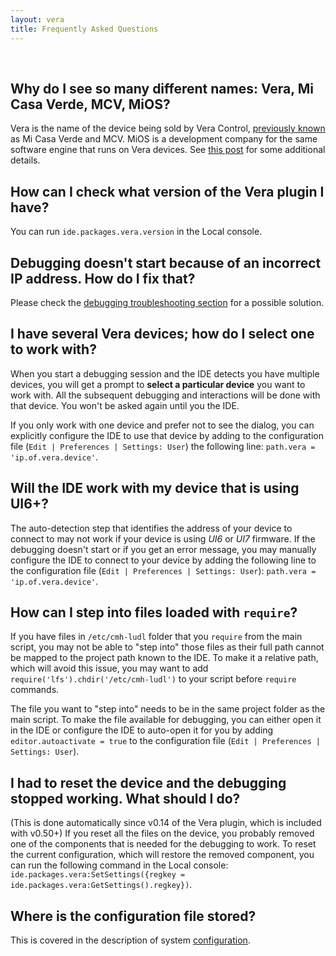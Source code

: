 ```yaml
---
layout: vera
title: Frequently Asked Questions
---
```


<ul id='toc'>&nbsp;</ul>

## Why do I see so many different names: Vera, Mi Casa Verde, MCV, MiOS?

Vera is the name of the device being sold by Vera Control,
[previously known](http://getvera.com/news-posts/mi-casa-verde-is-now-vera-control-ltd/) as Mi Casa Verde and MCV.
MiOS is a development company for the same software engine that runs on Vera devices.
See [this post](http://forum.micasaverde.com/index.php/topic,3132.msg13469.html#msg13469) for some additional details.

## How can I check what version of the Vera plugin I have?

You can run `ide.packages.vera.version` in the Local console.

## Debugging doesn't start because of an incorrect IP address. How do I fix that?

Please check the [debugging troubleshooting section](vera-debugging.html#troubleshooting) for a possible solution.

## I have several Vera devices; how do I select one to work with?

When you start a debugging session and the IDE detects you have multiple devices, you will get a prompt to **select a particular device** you want to work with.
All the subsequent debugging and interactions will be done with that device.
You won't be asked again until you the IDE.

If you only work with one device and prefer not to see the dialog,
you can explicitly configure the IDE to use that device
by adding to the configuration file (`Edit | Preferences | Settings: User`) the following line:
`path.vera = 'ip.of.vera.device'`.

## Will the IDE work with my device that is using UI6+?

The auto-detection step that identifies the address of your device to connect to may not work if your device is using *UI6* or *UI7* firmware.
If the debugging doesn't start or if you get an error message, you may manually configure the IDE to connect to your device
by adding the following line to the configuration file (`Edit | Preferences | Settings: User`):
`path.vera = 'ip.of.vera.device'`.

## How can I step into files loaded with `require`?

If you have files in `/etc/cmh-ludl` folder that you `require` from the main script, you may not be able to "step into" those files as their full path cannot be mapped to the project path known to the IDE.
To make it a relative path, which will avoid this issue, you may want to add `require('lfs').chdir('/etc/cmh-ludl')` to your script before `require` commands.

The file you want to "step into" needs to be in the same project folder as the main script.
To make the file available for debugging, you can either open it in the IDE or configure the IDE to auto-open it for you by adding `editor.autoactivate = true` to the configuration file (`Edit | Preferences | Settings: User`).

## I had to reset the device and the debugging stopped working. What should I do?

(This is done automatically since v0.14 of the Vera plugin, which is included with v0.50+)
If you reset all the files on the device, you probably removed one of the components that is needed for the debugging to work.
To reset the current configuration, which will restore the removed component, you can run the following command in the Local console:
`ide.packages.vera:SetSettings({regkey = ide.packages.vera:GetSettings().regkey})`.

## Where is the configuration file stored?

This is covered in the description of system [configuration](doc-configuration.html).
